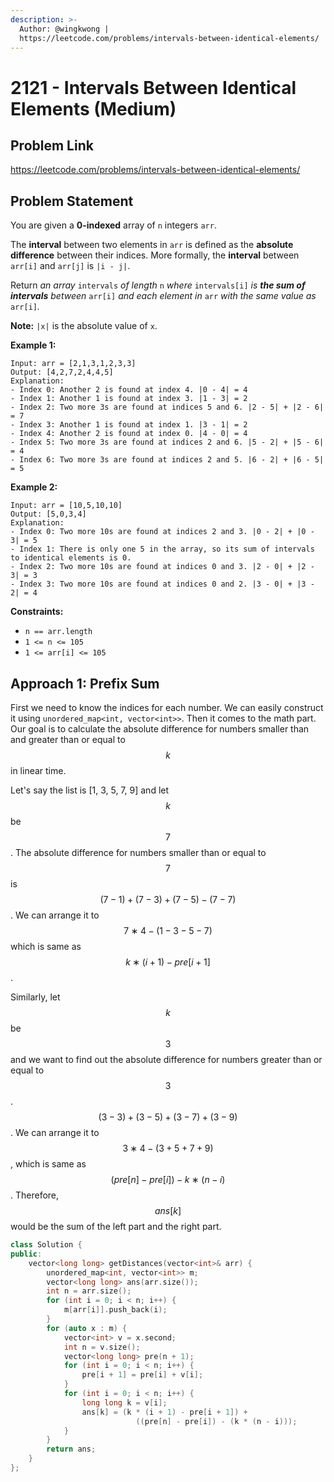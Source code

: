 ```yaml
---
description: >-
  Author: @wingkwong |
  https://leetcode.com/problems/intervals-between-identical-elements/
---
```


# 2121 - Intervals Between Identical Elements (Medium)

## Problem Link

https://leetcode.com/problems/intervals-between-identical-elements/

## Problem Statement

You are given a **0-indexed** array of `n` integers `arr`.

The **interval** between two elements in `arr` is defined as the **absolute difference** between their indices. More formally, the **interval** between `arr[i]` and `arr[j]` is `|i - j|`.

Return _an array_ `intervals` _of length_ `n` _where_ `intervals[i]` _is **the sum of intervals** between_ `arr[i]` _and each element in_ `arr` _with the same value as_ `arr[i]`_._

**Note:** `|x|` is the absolute value of `x`.

**Example 1:**

```
Input: arr = [2,1,3,1,2,3,3]
Output: [4,2,7,2,4,4,5]
Explanation:
- Index 0: Another 2 is found at index 4. |0 - 4| = 4
- Index 1: Another 1 is found at index 3. |1 - 3| = 2
- Index 2: Two more 3s are found at indices 5 and 6. |2 - 5| + |2 - 6| = 7
- Index 3: Another 1 is found at index 1. |3 - 1| = 2
- Index 4: Another 2 is found at index 0. |4 - 0| = 4
- Index 5: Two more 3s are found at indices 2 and 6. |5 - 2| + |5 - 6| = 4
- Index 6: Two more 3s are found at indices 2 and 5. |6 - 2| + |6 - 5| = 5
```

**Example 2:**

```
Input: arr = [10,5,10,10]
Output: [5,0,3,4]
Explanation:
- Index 0: Two more 10s are found at indices 2 and 3. |0 - 2| + |0 - 3| = 5
- Index 1: There is only one 5 in the array, so its sum of intervals to identical elements is 0.
- Index 2: Two more 10s are found at indices 0 and 3. |2 - 0| + |2 - 3| = 3
- Index 3: Two more 10s are found at indices 0 and 2. |3 - 0| + |3 - 2| = 4
```

**Constraints:**

* `n == arr.length`
* `1 <= n <= 105`
* `1 <= arr[i] <= 105`

## Approach 1: Prefix Sum

First we need to know the indices for each number. We can easily construct it using `unordered_map<int, vector<int>>`. Then it comes to the math part. Our goal is to calculate the absolute difference for numbers smaller than and greater than or equal to $$k$$ in linear time.

Let's say the list is \[1, 3, 5, 7, 9] and let $$k$$ be $$7$$. The absolute difference for numbers smaller than or equal to $$7$$ is $$(7−1)+(7−3)+(7−5)−(7−7)$$. We can arrange it to $$7∗4−(1−3−5−7)$$ which is same as $$k∗(i+1)−pre[i+1]$$.

Similarly, let $$k$$ be $$3$$ and we want to find out the absolute difference for numbers greater than or equal to $$3$$. $$(3−3)+(3−5)+(3−7)+(3−9)$$. We can arrange it to $$3∗4−(3+5+7+9)$$, which is same as $$(pre[n]−pre[i])−k∗(n−i)$$. Therefore, $$ans[k]$$ would be the sum of the left part and the right part.

<SolutionAuthor name="@wingkwong"/>

```cpp
class Solution {
public:
    vector<long long> getDistances(vector<int>& arr) {
        unordered_map<int, vector<int>> m;
        vector<long long> ans(arr.size());
        int n = arr.size();
        for (int i = 0; i < n; i++) {
            m[arr[i]].push_back(i);
        }
        for (auto x : m) {
            vector<int> v = x.second;
            int n = v.size();
            vector<long long> pre(n + 1);
            for (int i = 0; i < n; i++) {
                pre[i + 1] = pre[i] + v[i];
            }
            for (int i = 0; i < n; i++) {
                long long k = v[i];
                ans[k] = (k * (i + 1) - pre[i + 1]) + 
                            ((pre[n] - pre[i]) - (k * (n - i)));
            }
        }
        return ans;
    }
};
```
